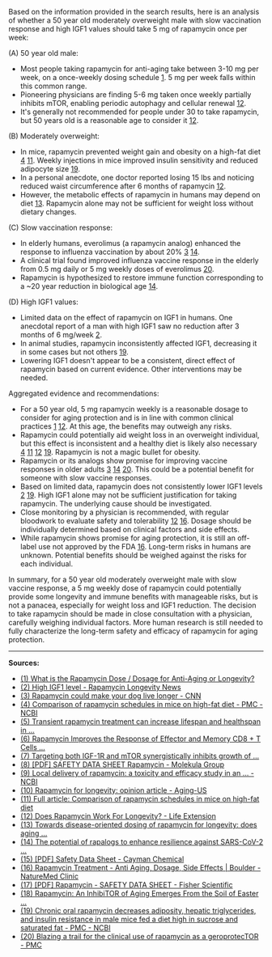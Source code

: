 Based on the information provided in the search results, here is an analysis of whether a 50 year old moderately overweight male with slow vaccination response and high IGF1 values should take 5 mg of rapamycin once per week:

(A) 50 year old male:

*   Most people taking rapamycin for anti-aging take between 3-10 mg per week, on a once-weekly dosing schedule [1](https://www.rapamycin.news/t/what-is-the-rapamycin-dose-dosage-for-anti-aging-or-longevity/102). 5 mg per week falls within this common range.
*   Pioneering physicians are finding 5-6 mg taken once weekly partially inhibits mTOR, enabling periodic autophagy and cellular renewal [12](https://www.lifeextension.com/magazine/2022/6/rapamycin).
*   It's generally not recommended for people under 30 to take rapamycin, but 50 years old is a reasonable age to consider it [12](https://www.lifeextension.com/magazine/2022/6/rapamycin).

(B) Moderately overweight:

*   In mice, rapamycin prevented weight gain and obesity on a high-fat diet [4](https://www.ncbi.nlm.nih.gov/pmc/articles/PMC4614913/) [11](https://www.tandfonline.com/doi/full/10.4161/15384101.2014.970491). Weekly injections in mice improved insulin sensitivity and reduced adipocyte size [19](https://www.ncbi.nlm.nih.gov/pmc/articles/PMC6446929/).
*   In a personal anecdote, one doctor reported losing 15 lbs and noticing reduced waist circumference after 6 months of rapamycin [12](https://www.lifeextension.com/magazine/2022/6/rapamycin).
*   However, the metabolic effects of rapamycin in humans may depend on diet [13](https://www.ncbi.nlm.nih.gov/pmc/articles/PMC10415559/). Rapamycin alone may not be sufficient for weight loss without dietary changes.

(C) Slow vaccination response:

*   In elderly humans, everolimus (a rapamycin analog) enhanced the response to influenza vaccination by about 20% [3](https://www.cnn.com/2016/10/06/health/rapamycin-dog-live-longer/index.html) [14](https://www.thelancet.com/journals/lanhl/article/PIIS2666-7568%2820%2930068-4/fulltext).
*   A clinical trial found improved influenza vaccine response in the elderly from 0.5 mg daily or 5 mg weekly doses of everolimus [20](https://www.ncbi.nlm.nih.gov/pmc/articles/PMC10643772/).
*   Rapamycin is hypothesized to restore immune function corresponding to a ~20 year reduction in biological age [14](https://www.thelancet.com/journals/lanhl/article/PIIS2666-7568%2820%2930068-4/fulltext).

(D) High IGF1 values:

*   Limited data on the effect of rapamycin on IGF1 in humans. One anecdotal report of a man with high IGF1 saw no reduction after 3 months of 6 mg/week [2](https://www.rapamycin.news/t/high-igf1-level/938).
*   In animal studies, rapamycin inconsistently affected IGF1, decreasing it in some cases but not others [19](https://www.ncbi.nlm.nih.gov/pmc/articles/PMC6446929/).
*   Lowering IGF1 doesn't appear to be a consistent, direct effect of rapamycin based on current evidence. Other interventions may be needed.

Aggregated evidence and recommendations:

*   For a 50 year old, 5 mg rapamycin weekly is a reasonable dosage to consider for aging protection and is in line with common clinical practices [1](https://www.rapamycin.news/t/what-is-the-rapamycin-dose-dosage-for-anti-aging-or-longevity/102) [12](https://www.lifeextension.com/magazine/2022/6/rapamycin). At this age, the benefits may outweigh any risks.
*   Rapamycin could potentially aid weight loss in an overweight individual, but this effect is inconsistent and a healthy diet is likely also necessary [4](https://www.ncbi.nlm.nih.gov/pmc/articles/PMC4614913/) [11](https://www.tandfonline.com/doi/full/10.4161/15384101.2014.970491) [12](https://www.lifeextension.com/magazine/2022/6/rapamycin) [19](https://www.ncbi.nlm.nih.gov/pmc/articles/PMC6446929/). Rapamycin is not a magic bullet for obesity.
*   Rapamycin or its analogs show promise for improving vaccine responses in older adults [3](https://www.cnn.com/2016/10/06/health/rapamycin-dog-live-longer/index.html) [14](https://www.thelancet.com/journals/lanhl/article/PIIS2666-7568%2820%2930068-4/fulltext) [20](https://www.ncbi.nlm.nih.gov/pmc/articles/PMC10643772/). This could be a potential benefit for someone with slow vaccine responses.
*   Based on limited data, rapamycin does not consistently lower IGF1 levels [2](https://www.rapamycin.news/t/high-igf1-level/938) [19](https://www.ncbi.nlm.nih.gov/pmc/articles/PMC6446929/). High IGF1 alone may not be sufficient justification for taking rapamycin. The underlying cause should be investigated.
*   Close monitoring by a physician is recommended, with regular bloodwork to evaluate safety and tolerability [12](https://www.lifeextension.com/magazine/2022/6/rapamycin) [16](https://www.naturemedclinic.com/services/rapamycin-treatment/). Dosage should be individually determined based on clinical factors and side effects.
*   While rapamycin shows promise for aging protection, it is still an off-label use not approved by the FDA [16](https://www.naturemedclinic.com/services/rapamycin-treatment/). Long-term risks in humans are unknown. Potential benefits should be weighed against the risks for each individual.

In summary, for a 50 year old moderately overweight male with slow vaccine response, a 5 mg weekly dose of rapamycin could potentially provide some longevity and immune benefits with manageable risks, but is not a panacea, especially for weight loss and IGF1 reduction. The decision to take rapamycin should be made in close consultation with a physician, carefully weighing individual factors. More human research is still needed to fully characterize the long-term safety and efficacy of rapamycin for aging protection.

---
**Sources:**
- [(1) What is the Rapamycin Dose / Dosage for Anti-Aging or Longevity?](https://www.rapamycin.news/t/what-is-the-rapamycin-dose-dosage-for-anti-aging-or-longevity/102)
- [(2) High IGF1 level - Rapamycin Longevity News](https://www.rapamycin.news/t/high-igf1-level/938)
- [(3) Rapamycin could make your dog live longer - CNN](https://www.cnn.com/2016/10/06/health/rapamycin-dog-live-longer/index.html)
- [(4) Comparison of rapamycin schedules in mice on high-fat diet - PMC - NCBI](https://www.ncbi.nlm.nih.gov/pmc/articles/PMC4614913/)
- [(5) Transient rapamycin treatment can increase lifespan and healthspan in ...](https://elifesciences.org/articles/16351)
- [(6) Rapamycin Improves the Response of Effector and Memory CD8 + T Cells ...](https://www.ncbi.nlm.nih.gov/pmc/articles/PMC8191465/)
- [(7) Targeting both IGF-1R and mTOR synergistically inhibits growth of ...](https://bmccancer.biomedcentral.com/articles/10.1186/1471-2407-13-170)
- [(8) \[PDF\] SAFETY DATA SHEET Rapamycin - Molekula Group](https://molekula.com/catalog/download/53123-88-9/41676136-rapamycin/safety-data-sheet)
- [(9) Local delivery of rapamycin: a toxicity and efficacy study in an ... - NCBI](https://www.ncbi.nlm.nih.gov/pmc/articles/PMC3129273/)
- [(10) Rapamycin for longevity: opinion article - Aging-US](https://www.aging-us.com/article/102355/text)
- [(11) Full article: Comparison of rapamycin schedules in mice on high-fat diet](https://www.tandfonline.com/doi/full/10.4161/15384101.2014.970491)
- [(12) Does Rapamycin Work For Longevity? - Life Extension](https://www.lifeextension.com/magazine/2022/6/rapamycin)
- [(13) Towards disease-oriented dosing of rapamycin for longevity: does aging ...](https://www.ncbi.nlm.nih.gov/pmc/articles/PMC10415559/)
- [(14) The potential of rapalogs to enhance resilience against SARS-CoV-2 ...](https://www.thelancet.com/journals/lanhl/article/PIIS2666-7568%2820%2930068-4/fulltext)
- [(15) \[PDF\] Safety Data Sheet - Cayman Chemical](https://cdn.caymanchem.com/cdn/msds/13346m.pdf)
- [(16) Rapamycin Treatment - Anti Aging, Dosage, Side Effects | Boulder - NatureMed Clinic](https://www.naturemedclinic.com/services/rapamycin-treatment/)
- [(17) \[PDF\] Rapamycin - SAFETY DATA SHEET - Fisher Scientific](https://www.fishersci.com/store/msds?countryCode=US&language=en&partNumber=BP29631&productDescription=RAPAMYCIN&vendorId=VN00033897)
- [(18) Rapamycin: An InhibiTOR of Aging Emerges From the Soil of Easter ...](https://academic.oup.com/biomedgerontology/article/71/7/841/2605206)
- [(19) Chronic oral rapamycin decreases adiposity, hepatic triglycerides, and insulin resistance in male mice fed a diet high in sucrose and saturated fat - PMC - NCBI](https://www.ncbi.nlm.nih.gov/pmc/articles/PMC6446929/)
- [(20) Blazing a trail for the clinical use of rapamycin as a geroprotecTOR - PMC](https://www.ncbi.nlm.nih.gov/pmc/articles/PMC10643772/)

